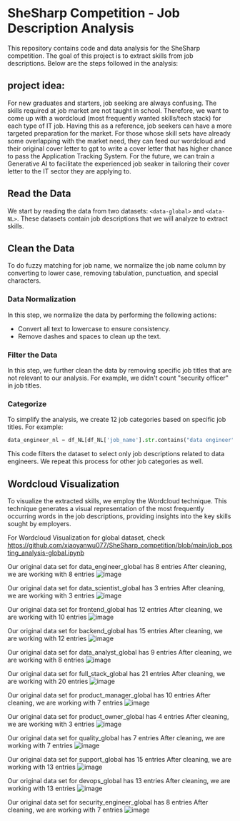 # SheSharp Competition - Job Description Analysis

This repository contains code and data analysis for the SheSharp competition. The goal of this project is to extract skills from job descriptions. Below are the steps followed in the analysis:

## project idea: 
For new graduates and starters, job seeking are always confusing. The skills required at job market are not taught in school. Therefore, we want to come up with a wordcloud (most frequently wanted skills/tech stack) for each type of IT job. Having this as a reference, job seekers can have a more targeted preparation for the market. For those whose skill sets have already some overlapping with the market need, they can feed our wordcloud and their original cover letter to gpt to write a cover letter that has higher chance to pass the Application Tracking System. For the future, we can train a Generative AI to facilitate the experienced job seaker in tailoring their cover letter to the IT sector they are applying to.


## Read the Data
We start by reading the data from two datasets: `<data-global>` and `<data-NL>`. These datasets contain job descriptions that we will analyze to extract skills.

## Clean the Data
To do fuzzy matching for job name, we normalize the job name column by converting to lower case, removing tabulation, punctuation, and special characters.
### Data Normalization
In this step, we normalize the data by performing the following actions:
- Convert all text to lowercase to ensure consistency.
- Remove dashes and spaces to clean up the text.

### Filter the Data
In this step, we further clean the data by removing specific job titles that are not relevant to our analysis. For example, we didn't count "security officer" in job titles.

### Categorize 
To simplify the analysis, we create 12 job categories based on specific job titles. For example:
```python
data_engineer_nl = df_NL[df_NL['job_name'].str.contains("data engineer")] 
```
This code filters the dataset to select only job descriptions related to data engineers. We repeat this process for other job categories as well.

## Wordcloud Visualization
To visualize the extracted skills, we employ the Wordcloud technique. This technique generates a visual representation of the most frequently occurring words in the job descriptions, providing insights into the key skills sought by employers.

For Wordcloud Visualization for global dataset, check https://github.com/xiaoyanwu077/SheSharp_competition/blob/main/job_posting_analysis-global.ipynb

Our original data set for data_engineer_global has 8 entries
After cleaning, we are working with 8 entries
![image](https://github.com/xiaoyanwu077/SheSharp_competition/assets/56236129/0118b9d3-0709-441e-b40f-17d0d0b51843)


Our original data set for data_scientist_global has 3 entries
After cleaning, we are working with 3 entries
![image](https://github.com/xiaoyanwu077/SheSharp_competition/assets/56236129/e20435ac-38a5-466d-8e16-dbb09c637328)


Our original data set for frontend_global has 12 entries
After cleaning, we are working with 10 entries
![image](https://github.com/xiaoyanwu077/SheSharp_competition/assets/56236129/dc0fafed-8dfe-45d5-815d-a60071df4a20)


Our original data set for backend_global has 15 entries
After cleaning, we are working with 12 entries
![image](https://github.com/xiaoyanwu077/SheSharp_competition/assets/56236129/dcfaa8e3-65c1-414c-b023-61403ab9bcb3)


Our original data set for data_analyst_global has 9 entries
After cleaning, we are working with 8 entries
![image](https://github.com/xiaoyanwu077/SheSharp_competition/assets/56236129/b45412e0-77af-4dc5-8631-67e9c85dd142)


Our original data set for full_stack_global has 21 entries
After cleaning, we are working with 20 entries
![image](https://github.com/xiaoyanwu077/SheSharp_competition/assets/56236129/9d5e2d7e-53fc-4ef9-b4b2-f14693ffbd1f)

Our original data set for product_manager_global has 10 entries
After cleaning, we are working with 7 entries
![image](https://github.com/xiaoyanwu077/SheSharp_competition/assets/56236129/f39bf800-5990-485f-86e8-00819b826225)

Our original data set for product_owner_global has 4 entries
After cleaning, we are working with 3 entries
![image](https://github.com/xiaoyanwu077/SheSharp_competition/assets/56236129/4146adb5-e860-49b4-8a82-c6865299a777)


Our original data set for quality_global has 7 entries
After cleaning, we are working with 7 entries
![image](https://github.com/xiaoyanwu077/SheSharp_competition/assets/56236129/fd43b1b7-4f72-4c49-ab1c-bf39b814d7f4)


Our original data set for support_global has 15 entries
After cleaning, we are working with 13 entries
![image](https://github.com/xiaoyanwu077/SheSharp_competition/assets/56236129/cecdb3fc-c332-479d-8060-781d0cb7d0fb)


Our original data set for devops_global has 13 entries
After cleaning, we are working with 13 entries
![image](https://github.com/xiaoyanwu077/SheSharp_competition/assets/56236129/56379fcc-6331-4339-ba0f-459e1d9fd759)


Our original data set for security_engineer_global has 8 entries
After cleaning, we are working with 7 entries
![image](https://github.com/xiaoyanwu077/SheSharp_competition/assets/56236129/6e6d0452-e36d-41b3-acce-cf2f02d5da9e)

